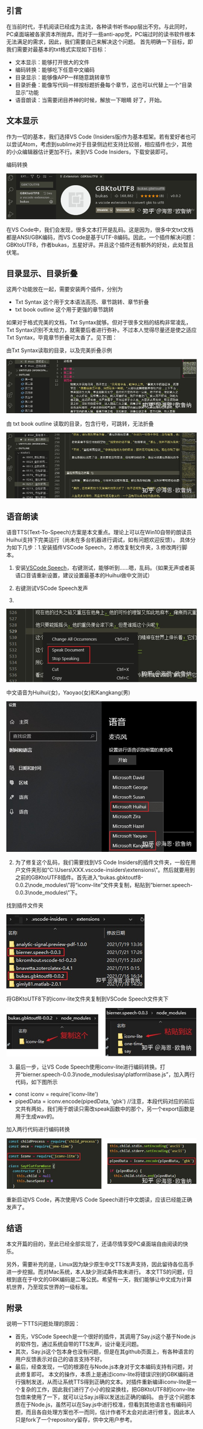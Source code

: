 ## 引言
在当前时代，手机阅读已经成为主流，各种读书听书app层出不穷。与此同时，PC桌面端被各家资本所抛弃。而对于一些anti-app党，PC端过时的读书软件根本无法满足的需求，因此，我们需要自己来解决这个问题。
首先明确一下目标，即我们需要对最基本的txt格式实现如下目标：
- 文本显示：能够打开很大的文件
- 编码转换：能够吃下任意中文编码
- 目录显示：能够像APP一样随意跳转章节
- 目录折叠：能像写代码一样按标题折叠每个章节，这也可以代替上一个“目录显示”功能
- 语音朗读：当需要闭目养神的时候，解放一下眼睛
好了，开始。

## 文本显示
作为一切的基本，我们选择VS Code (Insiders版)作为基本框架。若有爱好者也可以尝试Atom，考虑到sublime对于目录侧边栏支持比较弱，相应插件也少，其他的小众编辑器估计更加不行。来到VS Code Insiders，下载安装即可。

编码转换

![](resource/pic_gbktoutf8.jpg)

在VS Code中，我们会发现，很多文本打开是乱码。这是因为，很多中文txt文档都是ANSI/GBK编码，而VS Code是基于UTF-8编码。因此，一个插件解决问题：GBKtoUTF8，作者bukas，五星好评。并且这个插件还有额外的好处，此处暂且伏笔。

## 目录显示、目录折叠
这两个功能放在一起，需要安装两个插件，分别为
- Txt Syntax 这个用于文本语法高亮、章节跳转、章节折叠
- txt book outline 这个用于更强的章节跳转

如果对于格式完美的文档，Txt Syntax就够。但对于很多文档的结构非常凌乱，Txt Syntax识别不太给力，就需要后者进行弥补。不过本人觉得尽量还是使之适应Txt Syntax，毕竟章节折叠可太香了。见下图：

由Txt Syntax读取的目录，以及完美折叠示例

![](resource/pic_outline_1.jpg)

由 txt book outline 读取的目录，包含行号，可跳转，无法折叠

![](resource/pic_outline_2.jpg)

## 语音朗读
语音TTS(Text-To-Speech)方案是本文重点。理论上可以在Win10自带的朗读员Huihui支持下完美运行（尚未在多台机器进行调试，如有问题欢迎反馈）。
具体分为如下几步：1.安装插件VSCode Speech，2.修改复制文件夹，3.修改两行脚本。

1. 安装[VSCode Speech](https://link.zhihu.com/?target=https%3A//marketplace.visualstudio.com/items%3FitemName%3Dbierner.speech)，右键测试，能够听到……嗯，乱码。（如果无声或者英语口音请重新设置，建议设置最基本的Huihui做中文测试）

2. 右键测试VSCode Speech发声
3. 
![](resource/pic_tts_test.jpg)

中文语音为Huihui(女)，Yaoyao(女)和Kangkang(男)

![](resource/pic_tts_set.jpg)

2. 为了修复这个乱码，我们需要找到VS Code Insiders的插件文件夹，一般在用户文件夹形如“C:\Users\XXX\.vscode-insiders\extensions\”。然后就要用到之前的GBKtoUTF8插件。首先进入“bukas.gbktoutf8-0.0.2\node_modules\”将“iconv-lite”文件夹复制，粘贴到“bierner.speech-0.0.3\node_modules\”下。

找到插件文件夹

![](resource/pic_fix_1.jpg)

将GBKtoUTF8下的iconv-lite文件夹复制到VSCode Speech文件夹下

![](resource/pic_fix_2.jpg)

3. 最后一步，让VS Code Speech使用iconv-lite进行编码转换。打开“bierner.speech-0.0.3\node_modules\say\platform\base.js”，加入两行代码，如下图所示
- const iconv = require('iconv-lite')
- pipedData = iconv.encode(pipedData, 'gbk') //注意，本段代码对应的前后文共有两处，我们用于朗读只需改speak函数中的那个，另一个export函数是用于生成wav的。

加入两行代码进行编码转换

![](resource/pic_fix_3.jpg)

重新启动VS Code，再次使用VS Code Speech进行中文朗读，应该已经能正确发声了。

## 结语
本文开篇的目的，至此已经全部实现了，还请尽情享受PC桌面端自由阅读的快乐。

另外，需要补充的是，Linux因为缺少原生中文TTS发声支持，因此留待各位高手进一步挖掘。而对Mac系统，本人缺少测试条件故未进行。
本文TTS的问题，归根到底在于中文的GBK编码是二等公民。希望有一天，我们能够让中文成为计算机世界，乃至现实世界的一级标准。

## 附录
说明一下TTS问题处理的原因：
- 首先，VSCode Speech是一个很好的插件，其调用了Say.js这个基于Node.js的软件包，通过系统自带的TTS发声，设计毫无问题。
- 其次，Say.js这个包本身也没有问题，但是在其github页面上，有各种语言的用户反馈表示对自己的语言支持不好。
- 最后，经查发现，一切的根源在与Node.js本身对于文本编码支持有问题，对此修复即可。
本文的操作，本质上是通过iconv-lite将错误识别的GBK编码进行强制发送，从而让系统TTS得到正确的文本。对插件重新编译iconv-lite是一个复杂的工作，因此我们进行了小小的投梁换柱，把GBKtoUTF8的iconv-lite包借来使用了一下，就可以让Say.js得以发送出正确的编码。
由于这个问题本质在于Node.js，虽然可以在Say.js中进行校准，但看到其他语言也有编码问题，而且各自处理方案也不一而同，估计作者不太会对此进行修复。因此本人只是fork了一个repository留存，供中文用户参考。
